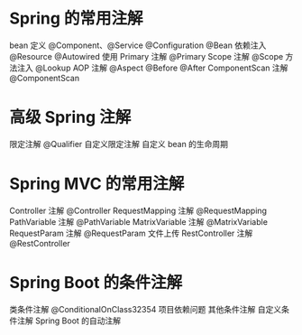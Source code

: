 # Spring 的常用注解

bean 定义 @Component、@Service @Configuration @Bean
依赖注入 @Resource @Autowired
使用 Primary 注解 @Primary
Scope 注解 @Scope
方法注入 @Lookup
AOP 注解 @Aspect @Before @After
ComponentScan 注解 @ComponentScan

# 高级 Spring 注解

限定注解 @Qualifier
自定义限定注解 
自定义 bean 的生命周期

# Spring MVC 的常用注解

Controller 注解 @Controller
RequestMapping 注解 @RequestMapping
PathVariable 注解  @PathVariable
MatrixVariable 注解 @MatrixVariable
RequestParam 注解  @RequestParam
文件上传
RestController 注解 @RestController

# Spring Boot 的条件注解

类条件注解 @ConditionalOnClass32354
项目依赖问题
其他条件注解
自定义条件注解
Spring Boot 的自动注解
